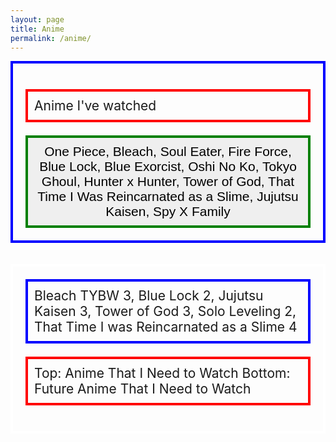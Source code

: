 ```yaml
---
layout: page
title: Anime
permalink: /anime/
---
```

<div style="border: 4px solid blue; padding: 20px;">
  <p style="border: 4px solid red; font-size: 1.5em; padding: 10px;">Anime I've watched</p>
  <button style="border: 4px solid green; font-size: 1.5em; padding: 10px;">One Piece, Bleach, Soul Eater, Fire Force, Blue Lock, Blue Exorcist, Oshi No Ko, Tokyo Ghoul, Hunter x Hunter, Tower of God, That Time I Was Reincarnated as a Slime, Jujutsu Kaisen, Spy X Family</button>
</div>

<br>
<br>

<div style="border: 4px solid white; padding: 20px;">
  <a style="border: 4px solid blue; font-size: 1.5em; padding: 10px; display: block; width: 25%>Naruto, Dragon Ball Z, Gundam</a>
  <a style="border: 4px solid blue; font-size: 1.5em; padding: 10px; display: block; width: 25%>Bleach TYBW 3, Blue Lock 2, Jujutsu Kaisen 3, Tower of God 3, Solo Leveling 2, That Time I was Reincarnated as a Slime 4</a>
  <p style="border: 4px solid red; font-size: 1.5em; padding: 10px;">Top: Anime That I Need to Watch Bottom: Future Anime That I Need to Watch</p>
</div>
